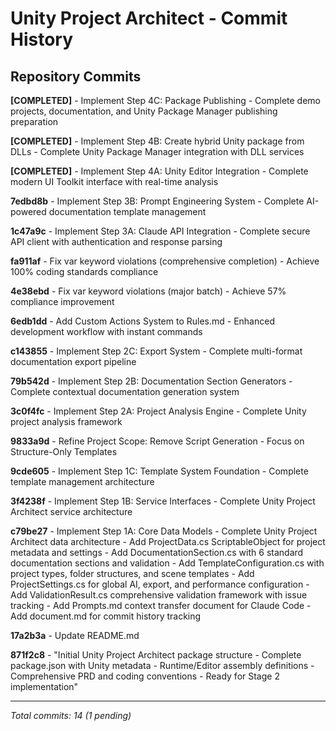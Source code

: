 # Unity Project Architect - Commit History

## Repository Commits

**[COMPLETED]** - Implement Step 4C: Package Publishing - Complete demo projects, documentation, and Unity Package Manager publishing preparation

**[COMPLETED]** - Implement Step 4B: Create hybrid Unity package from DLLs - Complete Unity Package Manager integration with DLL services

**[COMPLETED]** - Implement Step 4A: Unity Editor Integration - Complete modern UI Toolkit interface with real-time analysis

**7edbd8b** - Implement Step 3B: Prompt Engineering System - Complete AI-powered documentation template management

**1c47a9c** - Implement Step 3A: Claude API Integration - Complete secure API client with authentication and response parsing

**fa911af** - Fix var keyword violations (comprehensive completion) - Achieve 100% coding standards compliance

**4e38ebd** - Fix var keyword violations (major batch) - Achieve 57% compliance improvement

**6edb1dd** - Add Custom Actions System to Rules.md - Enhanced development workflow with instant commands

**c143855** - Implement Step 2C: Export System - Complete multi-format documentation export pipeline

**79b542d** - Implement Step 2B: Documentation Section Generators - Complete contextual documentation generation system

**3c0f4fc** - Implement Step 2A: Project Analysis Engine - Complete Unity project analysis framework

**9833a9d** - Refine Project Scope: Remove Script Generation - Focus on Structure-Only Templates

**9cde605** - Implement Step 1C: Template System Foundation - Complete template management architecture

**3f4238f** - Implement Step 1B: Service Interfaces - Complete Unity Project Architect service architecture

**c79be27** - Implement Step 1A: Core Data Models - Complete Unity Project Architect data architecture - Add ProjectData.cs ScriptableObject for project metadata and settings - Add DocumentationSection.cs with 6 standard documentation sections and validation - Add TemplateConfiguration.cs with project types, folder structures, and scene templates - Add ProjectSettings.cs for global AI, export, and performance configuration - Add ValidationResult.cs comprehensive validation framework with issue tracking - Add Prompts.md context transfer document for Claude Code - Add document.md for commit history tracking

**17a2b3a** - Update README.md

**871f2c8** - "Initial Unity Project Architect package structure - Complete package.json with Unity metadata - Runtime/Editor assembly definitions - Comprehensive PRD and coding conventions - Ready for Stage 2 implementation"

---
*Total commits: 14 (1 pending)*